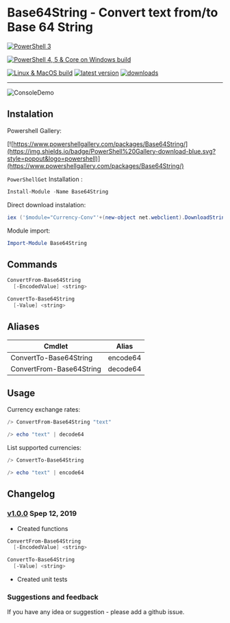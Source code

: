 # Base64String - Convert text from/to Base 64 String

[![PowerShell 3](https://dev.azure.com/Stadub-Gh/PowershellScripts/_apis/build/status/SharedFunctions?branchName=master)](https://dev.azure.com/Stadub-Gh/PowershellScripts/_build/latest?definitionId=6&branchName=master)

[![PowerShell 4, 5 & Core on Windows build](https://ci.appveyor.com/api/projects/status/7nunpf138bmp7ogf/branch/master?svg=true)](https://ci.appveyor.com/project/stadub/powershellscripts-v9ncj/branch/master)


[![Linux & MacOS build](https://img.shields.io/travis/stadub/PowershellScripts/master.svg?label=linux/macos+build)](https://travis-ci.org/stadub/PowershellScripts)
[![latest version](https://img.shields.io/powershellgallery/v/Base64String.svg?label=latest+version)](https://www.powershellgallery.com/packages/Base64String/)
[![downloads](https://img.shields.io/powershellgallery/dt/Base64String.svg?label=downloads)](https://www.powershellgallery.com/packages/Base64String)
<!-- [Documentation](https://powershellscripts.readthedocs.io/en/latest/) -->

---------------------

![ConsoleDemo](https://raw.githubusercontent.com/stadub/PowershellScripts/master/Currency-Conv/Assets/demo.gif)

## Instalation

Powershell Gallery:

[![https://www.powershellgallery.com/packages/Base64String/](https://img.shields.io/badge/PowerShell%20Gallery-download-blue.svg?style=popout&logo=powershell)](https://www.powershellgallery.com/packages/Base64String/)

`PowerShellGet` Installation :

```powershell
Install-Module -Name Base64String
```

Direct download instalation:

```powershell
iex ('$module="Currency-Conv"'+(new-object net.webclient).DownloadString('https://raw.githubusercontent.com/stadub/PowershellScripts/master/install.ps1'))
```

Module import:

```powershell
Import-Module Base64String
```

## Commands

```powershell
ConvertFrom-Base64String
  [-EncodedValue] <string>

ConvertTo-Base64String
  [-Value] <string>

```

## Aliases

| Cmdlet           | Alias |
| -----------------|:-----:|
| ConvertTo-Base64String   | encode64   |
| ConvertFrom-Base64String | decode64    |

## Usage

Currency exchange rates:

```powershell
/> ConvertFrom-Base64String "text"
```

```powershell
/> echo "text" | decode64
```

List supported currencies:

```powershell
/> ConvertTo-Base64String
```

```powershell
/> echo "text" | encode64
```

## Changelog

### [v1.0.0](https://github.com/stadub/PowershellScripts/releases/tag/v0.10.0) Spep 12, 2019

* Created functions

```powershell
ConvertFrom-Base64String
  [-EncodedValue] <string>

ConvertTo-Base64String
  [-Value] <string>

```

* Created unit tests

### Suggestions and feedback

If you have any idea or suggestion - please add a github issue.
